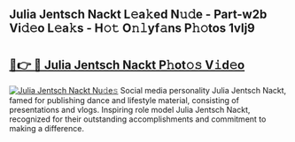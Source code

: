 ## Julia Jentsch Nackt L𝚎a𝚔ed N𝚞𝚍e - Part-w2b Vi𝚍𝚎o L𝚎a𝚔s - H𝚘𝚝 O𝚗𝚕yf𝚊ns P𝚑𝚘tos 1vIj9

# <h2><a href="http://kf0eamv.oniu.top/?m=Julia+Jentsch+Nackt">🔗👉 🔴 Julia Jentsch Nackt P𝚑ot𝚘𝚜 V𝚒d𝚎o</a></h2>

[![Julia Jentsch Nackt Nu𝚍e𝚜](https://i.imgur.com/0qMVB7G.gif)](http://kf0eamv.oniu.top/?m=Julia+Jentsch+Nackt)
Social media personality Julia Jentsch Nackt, famed for publishing dance and lifestyle material, consisting of presentations and vlogs. Inspiring role model Julia Jentsch Nackt, recognized for their outstanding accomplishments and commitment to making a difference.  
